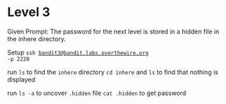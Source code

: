 # Level 3
Given Prompt: The password for the next level is stored in a hidden file in the inhere directory.

Setup
<code>ssh bandit3@bandit.labs.overthewire.org -p 2220</code>

run `ls` to find the `inhere` directory
`cd inhere` and `ls` to find that nothing is displayed

run `ls -a` to uncover `.hidden` file
`cat .hidden` to get password
